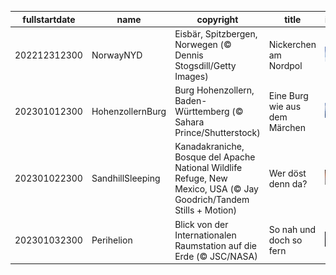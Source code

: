 |fullstartdate|name|copyright|title|image|
|--|--|--|--|--|
202212312300|NorwayNYD|Eisbär, Spitzbergen, Norwegen (© Dennis Stogsdill/Getty Images)|Nickerchen am Nordpol|![](/de-DE/2023/01/202212312300NorwayNYD.jpg)|
202301012300|HohenzollernBurg|Burg Hohenzollern, Baden-Württemberg (© Sahara Prince/Shutterstock)|Eine Burg wie aus dem Märchen|![](/de-DE/2023/01/202301012300HohenzollernBurg.jpg)|
202301022300|SandhillSleeping|Kanadakraniche, Bosque del Apache National Wildlife Refuge, New Mexico, USA (© Jay Goodrich/Tandem Stills + Motion)|Wer döst denn da?|![](/de-DE/2023/01/202301022300SandhillSleeping.jpg)|
202301032300|Perihelion|Blick von der Internationalen Raumstation auf die Erde (© JSC/NASA)|So nah und doch so fern|![](/de-DE/2023/01/202301032300Perihelion.jpg)|
